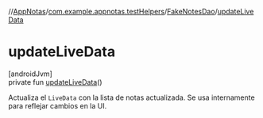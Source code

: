//[AppNotas](../../../index.md)/[com.example.appnotas.testHelpers](../index.md)/[FakeNotesDao](index.md)/[updateLiveData](update-live-data.md)

# updateLiveData

[androidJvm]\
private fun [updateLiveData](update-live-data.md)()

Actualiza el `LiveData` con la lista de notas actualizada. Se usa internamente para reflejar cambios en la UI.
